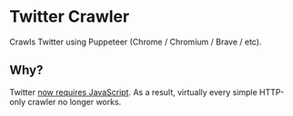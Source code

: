 Twitter Crawler
===============

Crawls Twitter using Puppeteer (Chrome / Chromium / Brave / etc).


Why?
----

Twitter [now requires JavaScript](https://news.ycombinator.com/item?id=25464280).
As a result, virtually every simple HTTP-only crawler no longer works.

